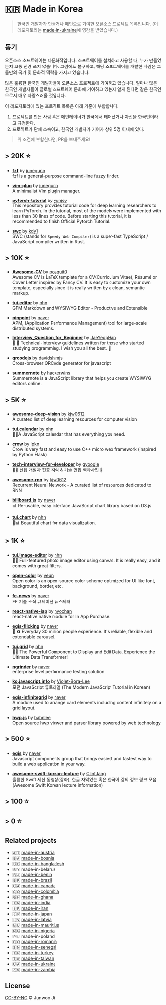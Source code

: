 # 🇰🇷 Made in Korea

> 한국인 개발자가 만들거나 메인으로 기여한 오픈소스 프로젝트 목록입니다. (이 레포지토리는 [made-in-ukraine](https://github.com/chernivtsijs/made-in-ukraine)에 영감을 받았습니다.)

## 동기

오픈소스 소프트웨어는 다문화적입니다. 소프트웨어를 설치하고 사용할 때, 누가 만들었는지 보통 신경 쓰지 않습니다. 그럼에도 불구하고, 해당 소프트웨어를 개발한 사람은 그들만의 국가 및 문화적 맥락을 가지고 있습니다.

많은 훌륭한 한국인 개발자들이 오픈소스 프로젝트에 기여하고 있습니다. 얼마나 많은 한국인 개발자들이 글로벌 소프트웨어 문화에 기여하고 있는지 알게 된다면 같은 한국인으로서 매우 자랑스러울 것입니다.

이 레포지토리에 있는 프로젝트 목록은 아래 기준에 부합합니다.

1. 프로젝트를 만든 사람 혹은 메인테이너가 한국에서 태어났거나 자신을 한국인이라고 규정한다.
2. 프로젝트가 단체 소속이고, 한국인 개발자가 기여자 상위 5명 이내에 있다.

> 위 조건에 부합한다면, PR을 보내주세요!

## > 20K ⭐️

- **[fzf](https://github.com/junegunn/fzf)** by [junegunn](https://github.com/junegunn)<br>
  fzf is a general-purpose command-line fuzzy finder.

- **[vim-plug](https://github.com/junegunn/vim-plug)** by [junegunn](https://github.com/junegunn)<br>
  A minimalist Vim plugin manager.

- **[pytorch-tutorial](https://github.com/yunjey/pytorch-tutorial)** by [yunjey](https://github.com/yunjey)<br>
  This repository provides tutorial code for deep learning researchers to learn PyTorch. In the tutorial, most of the models were implemented with less than 30 lines of code. Before starting this tutorial, it is recommended to finish Official Pytorch Tutorial.

- **[swc](https://github.com/swc-project/swc)** by [kdy1](https://github.com/kdy1)<br>
  SWC (stands for `Speedy Web Compiler`) is a super-fast TypeScript / JavaScript compiler written in Rust.

## > 10K ⭐️

- **[Awesome-CV](https://github.com/posquit0/Awesome-CV)** by [posquit0](https://github.com/posquit0)<br>
  Awesome CV is LaTeX template for a CV(Curriculum Vitae), Résumé or Cover Letter inspired by Fancy CV. It is easy to customize your own template, especially since it is really written by a clean, semantic markup.

- **[tui.editor](https://github.com/nhn/tui.editor)** by [nhn](https://github.com/nhn)<br>
  GFM Markdown and WYSIWYG Editor - Productive and Extensible

- **[pinpoint](https://github.com/pinpoint-apm/pinpoint)** by [naver](https://github.com/naver)<br>
  APM, (Application Performance Management) tool for large-scale distributed systems.

- **[Interview_Question_for_Beginner](https://github.com/JaeYeopHan/Interview_Question_for_Beginner)** by [JaeYeopHan](https://github.com/JaeYeopHan)<br>
  👦 👧 Technical-Interview guidelines written for those who started studying programming. I wish you all the best. 👾

- **[qrcodejs](https://github.com/davidshimjs/qrcodejs)** by [davidshimjs](https://github.com/davidshimjs)<br>
  Cross-browser QRCode generator for javascript

- **[summernote](https://github.com/summernote/summernote)** by [hackerwins](https://github.com/hackerwins)<br>
  Summernote is a JavaScript library that helps you create WYSIWYG editors online.

## > 5K ⭐️

- **[awesome-deep-vision](https://github.com/kjw0612/awesome-deep-vision)** by [kjw0612](https://github.com/kjw0612)<br>
  A curated list of deep learning resources for computer vision

- **[tui.calendar](https://github.com/nhn/tui.calendar)** by [nhn](https://github.com/nhn)<br>
  🍞📅A JavaScript calendar that has everything you need.

- **[crow](https://github.com/ipkn/crow)** by [ipkn](https://github.com/ipkn)<br>
  Crow is very fast and easy to use C++ micro web framework (inspired by Python Flask)

- **[tech-interview-for-developer](https://github.com/gyoogle/tech-interview-for-developer)** by [gyoogle](https://github.com/gyoogle)<br>
  👶🏻 신입 개발자 전공 지식 & 기술 면접 백과사전 📖

- **[awesome-rnn](https://github.com/kjw0612/awesome-rnn)** by [kjw0612](https://github.com/kjw0612)<br>
  Recurrent Neural Network - A curated list of resources dedicated to RNN

- **[billboard.js](https://github.com/naver/billboard.js)** by [naver](https://github.com/naver)<br>
  📊 Re-usable, easy interface JavaScript chart library based on D3.js

- **[tui.chart](https://github.com/nhn/tui.chart)** by [nhn](https://github.com/nhn)<br>
  🍞📊 Beautiful chart for data visualization.

## > 1K ⭐️

- **[tui.image-editor](https://github.com/nhn/tui.image-editor)** by [nhn](https://github.com/nhn)<br>
  🍞🎨 Full-featured photo image editor using canvas. It is really easy, and it comes with great filters.

- **[open-color](https://github.com/yeun/open-color)** by [yeun](https://github.com/yeun)<br>
  Open color is an open-source color scheme optimized for UI like font, background, border, etc.

- **[fe-news](https://github.com/naver/fe-news)** by [naver](https://github.com/naver)<br>
  FE 기술 소식 큐레이션 뉴스레터

- **[react-native-iap](https://github.com/dooboolab/react-native-iap)** by [hyochan](https://github.com/hyochan)<br>
  react-native native module for In App Purchase.

- **[egjs-flicking](https://github.com/naver/egjs-flicking)** by [naver](https://github.com/naver)<br>
  🎠 ♻️ Everyday 30 million people experience. It's reliable, flexible and extendable carousel.

- **[tui.grid](https://github.com/nhn/tui.grid)** by [nhn](https://github.com/nhn)<br>
  🍞🔡 The Powerful Component to Display and Edit Data. Experience the Ultimate Data Transformer!

- **[ngrinder](https://github.com/naver/ngrinder)** by [naver](https://github.com/naver)<br>
  enterprise level performance testing solution

- **[ko.javascript.info](https://github.com/javascript-tutorial/ko.javascript.info)** by [Violet-Bora-Lee](https://github.com/Violet-Bora-Lee)<br>
  모던 JavaScript 튜토리얼 (The Modern JavaScript Tutorial in Korean)

- **[egjs-infinitegrid](https://github.com/naver/egjs-infinitegrid)** by [naver](https://github.com/naver)<br>
  A module used to arrange card elements including content infinitely on a grid layout.
  
- **[hwp.js](https://github.com/hahnlee/hwp.js)** by [hahnlee](https://github.com/hahnlee)<br />
  Open source hwp viewer and parser library powered by web technology

## > 500 ⭐️

- **[egjs](https://github.com/naver/egjs)** by [naver](https://github.com/naver)<br>
  Javascript components group that brings easiest and fastest way to build a web application in your way.

- **[awesome-swift-korean-lecture](https://github.com/ClintJang/awesome-swift-korean-lecture)** by [ClintJang](https://github.com/ClintJang)<br>
  훌륭한 Swift 세션 동영상(강좌), 한글 자막있는 혹은 한국어 강의 정보 링크 모음 (Awesome Swift Korean lecture information)
  
## > 100 ⭐️

## > 0 ⭐️

## Related projects

- 🇦🇹 [made-in-austria](https://github.com/IonicaBizau/made-in-austria)
- 🇧🇦 [made-in-bosnia](https://github.com/IonicaBizau/made-in-bosnia)
- 🇧🇩 [made-in-bangladesh](https://github.com/made-in-bangladesh/made-in-bangladesh)
- 🇧🇾 [made-in-belarus](https://github.com/IonicaBizau/made-in-belarus)
- 🇧🇯 [made-in-benin](https://github.com/0l1v3r5/made-in-benin)
- 🇧🇷 [made-in-brazil](https://github.com/IonicaBizau/made-in-brazil)
- 🇨🇦 [made-in-canada](https://github.com/suguru03/made-in-canada)
- 🇨🇴 [made-in-colombia](https://github.com/IonicaBizau/made-in-colombia)
- 🇬🇭 [made-in-ghana](https://github.com/devcongress/made-in-ghana)
- 🇮🇳 [made-in-india](https://github.com/IonicaBizau/made-in-india)
- 🇮🇷 [made-in-iran](https://github.com/mohebifar/made-in-iran)
- 🇯🇵 [made-in-japan](https://github.com/suguru03/made-in-japan)
- 🇱🇻 [made-in-latvia](https://github.com/ummahusla/made-in-latvia)
- 🇲🇺 [made-in-mauritius](https://github.com/Humeira/made-in-mauritius)
- 🇳🇬 [made-in-nigeria](https://github.com/acekyd/made-in-nigeria)
- 🇵🇱 [made-in-poland](https://github.com/IonicaBizau/made-in-poland)
- 🇷🇴 [made-in-romania](https://github.com/IonicaBizau/made-in-romania)
- 🇸🇳 [made-in-senegal](https://github.com/JoloffCode/made-in-senegal)
- 🇹🇷 [made-in-turkey](https://github.com/IonicaBizau/made-in-turkey)
- 🇹🇼 [made-in-taiwan](https://github.com/hueitan/made-in-taiwan)
- 🇺🇦 [made-in-ukraine](https://github.com/chernivtsijs/made-in-ukraine)
- 🇿🇲 [made-in-zambia](https://github.com/ZambianTech/made-in-zambia)

## License

[CC-BY-NC](https://creativecommons.org/licenses/by-nc/4.0/) © Junwoo Ji

